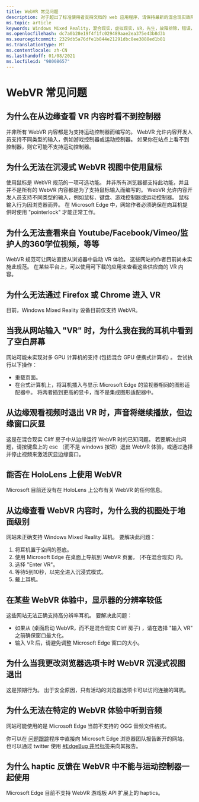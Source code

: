 ```yaml
---
title: WebVR 常见问题
description: 对于超出了标准使用者支持文档的 web 应用程序，请保持最新的混合现实故障排除。
ms.topic: article
keywords: Windows Mixed Reality，混合现实，虚拟现实，VR，先生，故障排除，错误，帮助，支持，WebVR
ms.openlocfilehash: dc7a0b28e19f4f1fc029489aae2ea375e43b8d3b
ms.sourcegitcommit: 2329db5a76dfe1b844e21291dbc8ee3888ed1b81
ms.translationtype: MT
ms.contentlocale: zh-CN
ms.lasthandoff: 01/08/2021
ms.locfileid: "98008657"
---
```

# <a name="webvr-faqs"></a>WebVR 常见问题

## <a name="why-cant-i-see-my-controllers-when-viewing-vr-content-from-edge"></a>为什么在从边缘查看 VR 内容时看不到控制器

并非所有 WebVR 内容都是为支持运动控制器而编写的。 WebVR 允许内容开发人员支持不同类型的输入，例如游戏控制器或运动控制器。 如果你在站点上看不到控制器，则它可能不支持运动控制器。

## <a name="why-cant-i-use-the-mouse-in-an-immersive-webvr-view"></a>为什么无法在沉浸式 WebVR 视图中使用鼠标

使用鼠标是 WebVR 规范的一项可选功能。 并非所有浏览器都支持此功能，并且并不是所有的 WebVR 内容都是为了支持鼠标输入而编写的。 WebVR 允许内容开发人员支持不同类型的输入，例如鼠标、键盘、游戏控制器或运动控制器。 鼠标输入行为因浏览器而异。 在 Microsoft Edge 中，网站作者必须确保在向耳机提供时使用 "pointerlock" 才能正常工作。

## <a name="why-cant-i-view-360-degree-videos-from-youtubefacebookvimeothe-guardian-etc-from-edge-in-vr"></a>为什么无法查看来自 Youtube/Facebook/Vimeo/监护人的360学位视频，等等

WebVR 规范可让网站直接从浏览器中启动 VR 体验。 这些网站的作者目前尚未实施此规范。 在某些平台上，可以使用可下载的应用来查看这些供应商的 VR 内容。

## <a name="why-cant-i-enter-vr-from-firefox-or-chrome"></a>为什么无法通过 Firefox 或 Chrome 进入 VR

目前，Windows Mixed Reality 设备目前仅支持 WebVR。

## <a name="when-i-enter-vr-from-a-website-why-do-i-see-a-blank-screen-in-my-headset"></a>当我从网站输入 "VR" 时，为什么我在我的耳机中看到了空白屏幕

网站可能未实现对多 GPU 计算机的支持 (包括混合 GPU 便携式计算机) 。 尝试执行以下操作：

* 重载页面。
* 在台式计算机上，将耳机插入与显示 Microsoft Edge 的监视器相同的图形适配器中。 将两者插到更高的显卡，而不是集成图形适配器中。

## <a name="when-i-exit-vr-when-watching-a-video-from-edge-the-sound-continues-playing-but-the-edge-window-is-grayed-out"></a>从边缘观看视频时退出 VR 时，声音将继续播放，但边缘窗口灰显

这是在混合现实 Cliff 房子中从边缘运行 WebVR 时的已知问题。 若要解决此问题，请按键盘上的 esc （而不是 windows 按钮）退出 WebVR 体验，或通过选择并停止视频来激活灰显边缘窗口。

## <a name="can-i-use-webvr-on-the-hololens"></a>能否在 HoloLens 上使用 WebVR

Microsoft 目前还没有在 HoloLens 上公布有关 WebVR 的任何信息。

## <a name="why-is-my-view-at-floor-level-when-viewing-webvr-content-from-edge"></a>从边缘查看 WebVR 内容时，为什么我的视图处于地面级别

网站未正确支持 Windows Mixed Reality 耳机。 要解决此问题：

1. 将耳机置于空间的基底。
2. 使用 Microsoft Edge 在桌面上导航到 WebVR 页面， (不在混合现实) 内。
3. 选择 "Enter VR"。
4. 等待5到10秒，以完全进入沉浸式模式。
5. 戴上耳机。

## <a name="the-display-is-low-resolution-in-some-webvr-experiences"></a>在某些 WebVR 体验中，显示器的分辨率较低

这些网站无法正确支持高分辨率耳机。 要解决此问题：

* 如果从 (桌面启动 WebVR，而不是混合现实 Cliff 房子) ，请在选择 "输入 VR" 之前确保窗口最大化。
* 输入 VR 后，请避免调整 Microsoft Edge 窗口的大小。

## <a name="why-does-the-webvr-immersive-view-exit-when-i-change-browser-tabs"></a>为什么当我更改浏览器选项卡时 WebVR 沉浸式视图退出

这是预期行为。 出于安全原因，只有活动的浏览器选项卡可以访问连接的耳机。

## <a name="why-cant-i-hear-audio-on-a-particular-webvr-experience"></a>为什么无法在特定的 WebVR 体验中听到音频

网站可能使用的是 Microsoft Edge 当前不支持的 OGG 音频文件格式。

你可以在 [问题跟踪](https://developer.microsoft.com/microsoft-edge/platform/issues/)程序中直接向 Microsoft Edge 浏览器团队报告断开的网站，也可以通过 twitter 使用 [#EdgeBug 井号标签](https://blogs.windows.com/msedgedev/2016/08/11/edgebug-twitter/)来向其报告。

## <a name="why-does-haptic-feedback-not-work-in-webvr-with-motion-controllers"></a>为什么 haptic 反馈在 WebVR 中不能与运动控制器一起使用

Microsoft Edge 目前不支持 WebVR 游戏板 API 扩展上的 haptics。
